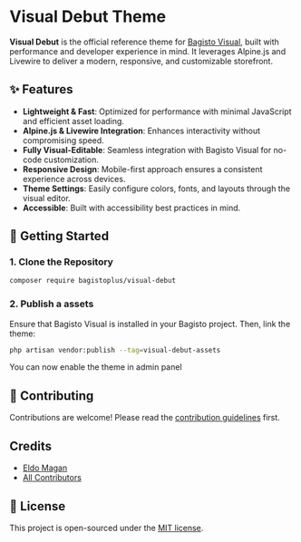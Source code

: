 # Visual Debut Theme

**Visual Debut** is the official reference theme for [Bagisto Visual](https://github.com/bagistoplus/visual), built with performance and developer experience in mind. It leverages Alpine.js and Livewire to deliver a modern, responsive, and customizable storefront.

## ✨ Features

- **Lightweight & Fast**: Optimized for performance with minimal JavaScript and efficient asset loading.
- **Alpine.js & Livewire Integration**: Enhances interactivity without compromising speed.
- **Fully Visual-Editable**: Seamless integration with Bagisto Visual for no-code customization.
- **Responsive Design**: Mobile-first approach ensures a consistent experience across devices.
- **Theme Settings**: Easily configure colors, fonts, and layouts through the visual editor.
- **Accessible**: Built with accessibility best practices in mind.

## 🚀 Getting Started

### 1. Clone the Repository

```bash
composer require bagistoplus/visual-debut
```

### 2. Publish a assets

Ensure that Bagisto Visual is installed in your Bagisto project. Then, link the theme:

```bash
php artisan vendor:publish --tag=visual-debut-assets
```

You can now enable the theme in admin panel

## 🤝 Contributing

Contributions are welcome! Please read the [contribution guidelines](CONTRIBUTING.md) first.

## Credits

- [Eldo Magan](https://github.com/eldomagan)
- [All Contributors](../../contributors)

## 📄 License

This project is open-sourced under the [MIT license](./LICENSE.md).
